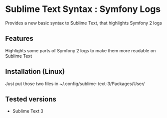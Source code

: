 # Sublime Text Syntax : Symfony Logs
Provides a new basic syntax to Sublime Text, that highlights Symfony 2 logs

## Features
Highlights some parts of Symfony 2 logs to make them more readable on Sublime Text

## Installation (Linux)
Just put those two files in ~/.config/sublime-text-3/Packages/User/ 

## Tested versions
- Sublime Text 3

